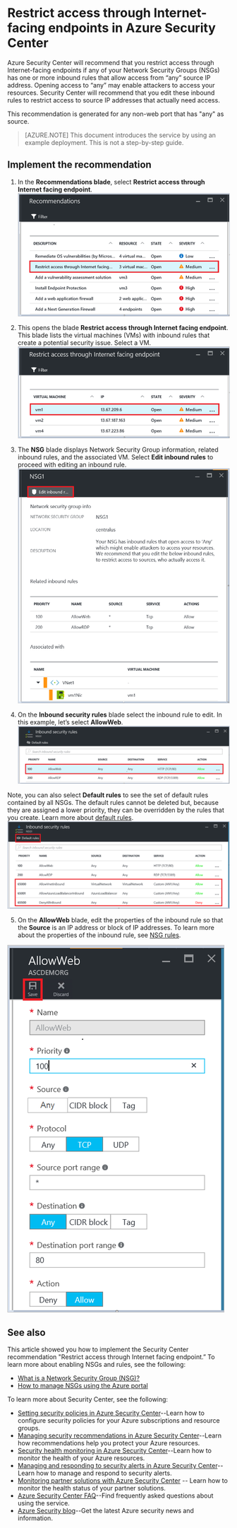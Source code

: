 <properties
   pageTitle="Restrict access through Internet-facing endpoints in Azure Security Center  | Microsoft Azure"
   description="This document shows you how to implement the Azure Security Center recommendation **Restrict access through Internet facing endpoint**."
   services="security-center"
   documentationCenter="na"
   authors="TerryLanfear"
   manager="MBaldwin"
   editor=""/>

<tags
   ms.service="security-center"
   ms.devlang="na"
   ms.topic="article"
   ms.tgt_pltfrm="na"
   ms.workload="na"
   ms.date="10/26/2016"
   ms.author="terrylan"/>

# Restrict access through Internet-facing endpoints in Azure Security Center

Azure Security Center will recommend that you restrict access through Internet-facing endpoints if any of your Network Security Groups (NSGs) has one or more inbound rules that allow access from “any” source IP address. Opening access to “any” may enable attackers to access your resources. Security Center will recommend that you edit these inbound rules to restrict access to source IP addresses that actually need access.

This recommendation is generated for any non-web port that has "any" as source.

> [AZURE.NOTE] This document introduces the service by using an example deployment. This is not a step-by-step guide.

## Implement the recommendation

1. In the **Recommendations blade**, select **Restrict access through Internet facing endpoint**.
![Restrict access through Internet facing endpoint][1]

2. This opens the blade **Restrict access through Internet facing endpoint**. This blade lists the virtual machines (VMs) with inbound rules that create a potential security issue. Select a VM.
![Select a VM][2]

3. The **NSG** blade displays Network Security Group information, related inbound rules, and the associated VM. Select **Edit inbound rules** to proceed with editing an inbound rule.
![Network Security Group blade][3]

4. On the **Inbound security rules** blade select the inbound rule to edit. In this example, let’s select **AllowWeb**.
![Inbound security rules][4]

  Note, you can also select **Default rules** to see the set of default rules contained by all NSGs. The default rules cannot be deleted but, because they are assigned a lower priority, they can be overridden by the rules that you create. Learn more about [default rules](../virtual-network/virtual-networks-nsg.md#default-rules).
![Default rules][5]

5. On the **AllowWeb** blade, edit the properties of the inbound rule so that the **Source** is an IP address or block of IP addresses. To learn more about the properties of the inbound rule, see [NSG rules](../virtual-network/virtual-networks-nsg.md#nsg-rules).

  ![Edit inbound rule][6]

## See also

This article showed you how to implement the Security Center recommendation "Restrict access through Internet facing endpoint.” To learn more about enabling NSGs and rules, see the following:

- [What is a Network Security Group (NSG)?](../virtual-network/virtual-networks-nsg.md)
- [How to manage NSGs using the Azure portal](../virtual-network/virtual-networks-create-nsg-arm-pportal.md)

To learn more about Security Center, see the following:

- [Setting security policies in Azure Security Center](security-center-policies.md)--Learn how to configure security policies for your Azure subscriptions and resource groups.
- [Managing security recommendations in Azure Security Center](security-center-recommendations.md)--Learn how recommendations help you protect your Azure resources.
- [Security health monitoring in Azure Security Center](security-center-monitoring.md)--Learn how to monitor the health of your Azure resources.
- [Managing and responding to security alerts in Azure Security Center](security-center-managing-and-responding-alerts.md)--Learn how to manage and respond to security alerts.
- [Monitoring partner solutions with Azure Security Center](security-center-partner-solutions.md) -- Learn how to monitor the health status of your partner solutions.
- [Azure Security Center FAQ](security-center-faq.md)--Find frequently asked questions about using the service.
- [Azure Security blog](http://blogs.msdn.com/b/azuresecurity/)--Get the latest Azure security news and information.

<!--Image references-->
[1]: ./media/security-center-restrict-access-thru-internet-facing-endpoint/restrict-access-thru-internet-facing-endpoint.png
[2]: ./media/security-center-restrict-access-thru-internet-facing-endpoint/select-a-vm.png
[3]: ./media/security-center-restrict-access-thru-internet-facing-endpoint/network-security-group-blade.png
[4]: ./media/security-center-restrict-access-thru-internet-facing-endpoint/inbound-security-rules.png
[5]: ./media/security-center-restrict-access-thru-internet-facing-endpoint/default-rules.png
[6]: ./media/security-center-restrict-access-thru-internet-facing-endpoint/edit-inbound-rule.png
